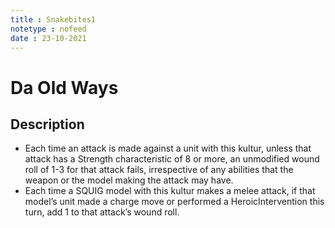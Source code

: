 ```yaml
---
title : Snakebites1
notetype : nofeed
date : 23-10-2021
---
```


# Da Old Ways
## Description

-   Each time an attack is made against a unit with this kultur, unless that attack has a Strength characteristic of 8 or more, an unmodified wound roll of 1-3 for that attack fails, irrespective of any abilities that the weapon or the model making the attack may have.
-   Each time a SQUIG model with this kultur makes a melee attack, if that model’s unit made a charge move or performed a HeroicIntervention this turn, add 1 to that attack’s wound roll.
